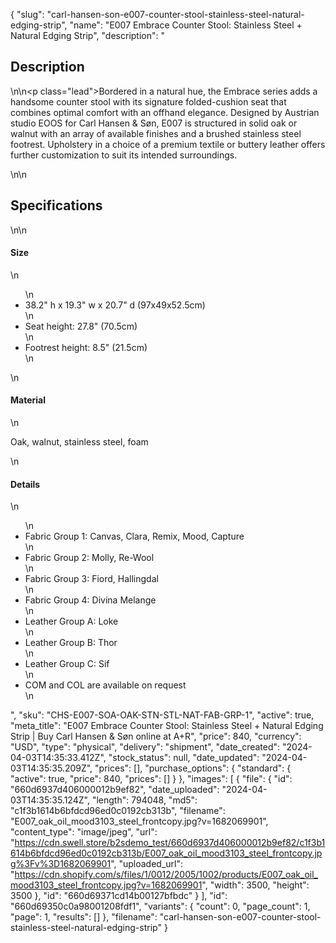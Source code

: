 {
  "slug": "carl-hansen-son-e007-counter-stool-stainless-steel-natural-edging-strip",
  "name": "E007 Embrace Counter Stool: Stainless Steel + Natural Edging Strip",
  "description": "<h2>Description</h2>\n<!-- split -->\n<p class=\"lead\">Bordered in a natural hue, the Embrace series adds a handsome counter stool with its signature folded-cushion seat that combines optimal comfort with an offhand elegance. Designed by Austrian studio EOOS for Carl Hansen &amp; Søn, E007 is structured in solid oak or walnut with an array of available finishes and a brushed stainless steel footrest. Upholstery in a choice of a premium textile or buttery leather offers further customization to suit its intended surroundings.</p>\n<!-- split -->\n<h2>Specifications</h2>\n<!-- split -->\n<h4>Size</h4>\n<ul>\n<li>38.2\" h x 19.3\" w x 20.7\" d (97x49x52.5cm)</li>\n<li>Seat height: 27.8\" (70.5cm)</li>\n<li>Footrest height: 8.5\" (21.5cm)</li>\n</ul>\n<h4>Material</h4>\n<p>Oak, walnut, stainless steel, foam</p>\n<h4>Details</h4>\n<ul>\n<li>Fabric Group 1: Canvas, Clara, Remix, Mood, Capture</li>\n<li>Fabric Group 2: Molly, Re-Wool</li>\n<li>Fabric Group 3: Fiord, Hallingdal</li>\n<li>Fabric Group 4: Divina Melange</li>\n<li>Leather Group A: Loke</li>\n<li>Leather Group B: Thor</li>\n<li>Leather Group C: Sif</li>\n<li>COM and COL are available on request</li>\n</ul>",
  "sku": "CHS-E007-SOA-OAK-STN-STL-NAT-FAB-GRP-1",
  "active": true,
  "meta_title": "E007 Embrace Counter Stool: Stainless Steel + Natural Edging Strip | Buy Carl Hansen & Søn online at A+R",
  "price": 840,
  "currency": "USD",
  "type": "physical",
  "delivery": "shipment",
  "date_created": "2024-04-03T14:35:33.412Z",
  "stock_status": null,
  "date_updated": "2024-04-03T14:35:35.209Z",
  "prices": [],
  "purchase_options": {
    "standard": {
      "active": true,
      "price": 840,
      "prices": []
    }
  },
  "images": [
    {
      "file": {
        "id": "660d6937d406000012b9ef82",
        "date_uploaded": "2024-04-03T14:35:35.124Z",
        "length": 794048,
        "md5": "c1f3b1614b6bfdcd96ed0c0192cb313b",
        "filename": "E007_oak_oil_mood3103_steel_frontcopy.jpg?v=1682069901",
        "content_type": "image/jpeg",
        "url": "https://cdn.swell.store/b2sdemo_test/660d6937d406000012b9ef82/c1f3b1614b6bfdcd96ed0c0192cb313b/E007_oak_oil_mood3103_steel_frontcopy.jpg%3Fv%3D1682069901",
        "uploaded_url": "https://cdn.shopify.com/s/files/1/0012/2005/1002/products/E007_oak_oil_mood3103_steel_frontcopy.jpg?v=1682069901",
        "width": 3500,
        "height": 3500
      },
      "id": "660d69371cd14b00127bfbdc"
    }
  ],
  "id": "660d69350c0a98001208fdf1",
  "variants": {
    "count": 0,
    "page_count": 1,
    "page": 1,
    "results": []
  },
  "filename": "carl-hansen-son-e007-counter-stool-stainless-steel-natural-edging-strip"
}